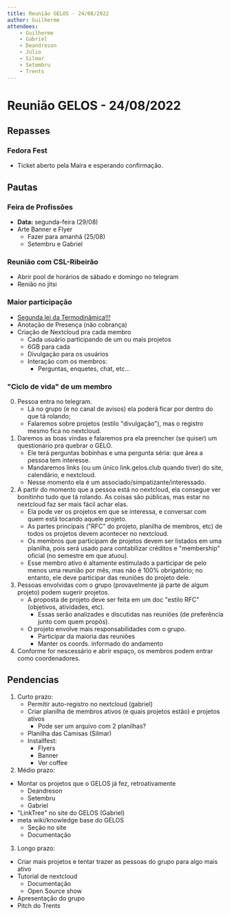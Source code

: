 ```yaml
---
title: Reunião GELOS - 24/08/2022
author: Guilherme
attendees:
    - Guilherme
    - Gabriel
    - Deandreson
    - Júlio
    - Silmar
    - Setembru
    - Trents
---
```

# Reunião GELOS - 24/08/2022

## Repasses

### Fedora Fest
- Ticket aberto pela Maíra e esperando confirmação.

## Pautas

### Feira de Profissões
- **Data:** segunda-feira (29/08)
- Arte Banner e Flyer
	- Fazer para amanhã (25/08)
	- Setembru e Gabriel

### Reunião com CSL-Ribeirão
- Abrir pool de horários de sábado e domingo no telegram
- Renião no jitsi

### Maior participação
- [Segunda lei da Termodinâmica!!!](http://boomeria.org/physicslectures/thermodynamics/entropyroom.jpg)
- Anotação de Presença (não cobrança)
- Criação de Nextcloud pra cada membro
	- Cada usuário participando de um ou mais projetos
	- 6GB para cada
	- Divulgação para os usuários
	- Interação com os membros: 
		- Perguntas, enquetes, chat, etc...

### "Ciclo de vida" de um membro
0. Pessoa entra no telegram.
    - Lá no grupo (e no canal de avisos) ela poderá ficar por dentro do que tá rolando;
    - Falaremos sobre projetos (estilo "divulgação"), mas o registro mesmo fica no nextcloud.
1. Daremos as boas vindas e falaremos pra ela preencher (se quiser) um questionário pra quebrar o GELO.
    - Ele terá perguntas bobinhas e uma pergunta séria: que área a pessoa tem interesse.
    - Mandaremos links (ou um único link.gelos.club quando tiver) do site, calendário, e nextcloud.
    - Nesse momento ela é um associado/simpatizante/interessado.
2. A partir do momento que a pessoa está no nextcloud, ela consegue ver bonitinho tudo que tá rolando. As coisas são públicas, mas estar no nextcloud faz ser mais fácil achar elas.
    - Ela pode ver os projetos em que se interessa, e conversar com quem está tocando aquele projeto.
    - As partes principais ("RFC" do projeto, planilha de membros, etc) de todos os projetos devem acontecer no nextcloud.
    - Os membros que participam de projetos devem ser listados em uma planilha, pois será usado para contabilizar créditos e "membership" oficial (no semestre em que atuou).
    - Esse membro ativo é altamente estimulado a participar de pelo menos uma reunião por mês, mas não é 100% obrigatório; no entanto, ele deve participar das reuniões do projeto dele.
3. Pessoas envolvidas com o grupo (provavelmente já parte de algum projeto) podem sugerir projetos.
    - A proposta de projeto deve ser feita em um doc "estilo RFC" (objetivos, atividades, etc).
        - Essas serão analizades e discutidas nas reuniões (de preferência junto com quem propôs).
    - O projeto envolve mais responsabilidades com o grupo.
        - Participar da maioria das reuniões
        - Manter os coords. informado do andamento
5. Conforme for nescessário e abrir espaço, os membros podem entrar como coordenadores.

## Pendencias
1. Curto prazo:
    - Permitir auto-registro no nextcloud (gabriel)
    - Criar planilha de membros ativos (e quais projetos estão) e projetos ativos
        - Pode ser um arquivo com 2 planilhas?
    - Planilha das Camisas (Silmar)
    - Installfest:
        - Flyers
        - Banner
        - Ver coffee
2. Médio prazo:
- Montar os projetos que o GELOS já fez, retroativamente
    - Deandreson
    - Setembru
     - Gabriel
- "LinkTree" no site do GELOS (Gabriel)
- meta wiki/knowledge base do GELOS
    - Seção no site
    - Documentação
3. Longo prazo:
- Criar mais projetos e tentar trazer as pessoas do grupo para algo mais ativo
- Tutorial de nextcloud
    - Documentação
    - Open Source show
- Apresentação do grupo
- Pitch do Trents
